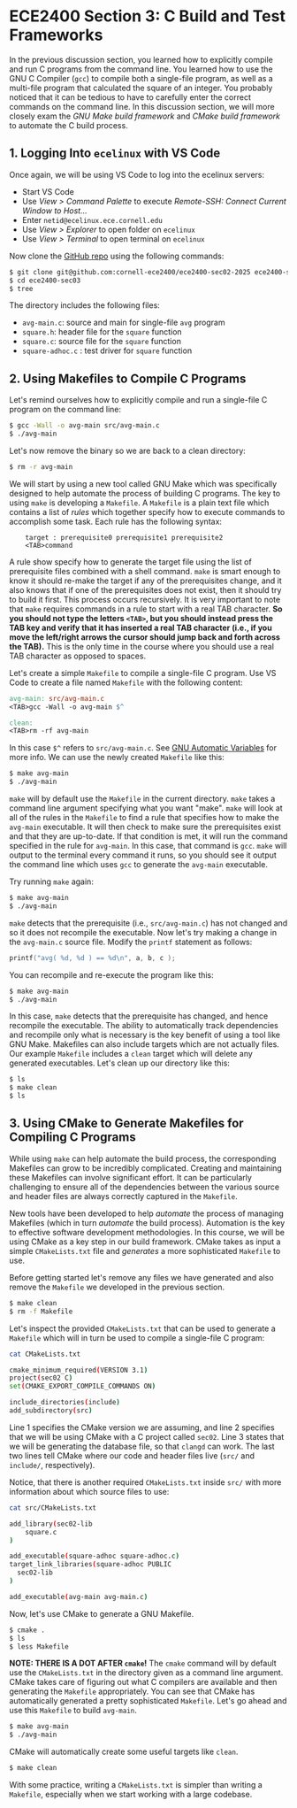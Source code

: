 # ECE2400 Section 3: C Build and Test Frameworks

In the previous discussion section, you learned how to explicitly compile
and run C programs from the command line. You learned how to use the GNU
C Compiler (`gcc`) to compile both a single-file program, as well as a multi-file program that calculated the square
of an integer. You probably noticed that it can be tedious to have to
carefully enter the correct commands on the command line. 
In this discussion section, we will more closely exam the _GNU Make build framework_
and _CMake build framework_ to automate the C build process.

## 1. Logging Into `ecelinux` with VS Code

Once again, we will be using VS Code to log into the ecelinux servers:

 - Start VS Code
 - Use _View > Command Palette_ to execute _Remote-SSH: Connect Current Window to Host..._
 - Enter `netid@ecelinux.ece.cornell.edu`
 - Use _View > Explorer_ to open folder on `ecelinux`
 - Use _View > Terminal_ to open terminal on `ecelinux`

Now clone the [GitHub repo](https://github.com/cornell-ece2400/ece2400-sec02-2025) using the following commands:

```bash
$ git clone git@github.com:cornell-ece2400/ece2400-sec02-2025 ece2400-sec03
$ cd ece2400-sec03
$ tree
```

The directory includes the following files:

 - `avg-main.c`: source and main for single-file `avg` program
 - `square.h`: header file for the `square` function
 - `square.c`: source file for the `square` function
 - `square-adhoc.c` : test driver for `square` function

## 2. Using Makefiles to Compile C Programs

Let's remind ourselves how to explicitly compile and run a single-file C
program on the command line:

```bash
$ gcc -Wall -o avg-main src/avg-main.c
$ ./avg-main
```

Let's now remove the binary so we are back to a clean directory:

```bash
$ rm -r avg-main
```

We will start by using a new tool called GNU Make which was specifically
designed to help automate the process of building C programs. The key to
using `make` is developing a `Makefile`. A `Makefile` is a plain text
file which contains a list of _rules_ which together specify how to
execute commands to accomplish some task. Each rule has the following
syntax:

```
    target : prerequisite0 prerequisite1 prerequisite2
    <TAB>command
```

A rule show specify how to generate the target file using the list of
prerequisite files combined with a shell command. `make` is smart enough to
know it should re-make the target if any of the prerequisites change, and
it also knows that if one of the prerequisites does not exist, then it
should try to build it first. This process occurs recursively. It
is very important to note that `make` requires commands in a rule to
start with a real TAB character. **So you should not type the letters
`<TAB>`, but you should instead press the TAB key and verify that it has
inserted a real TAB character (i.e., if you move the left/right arrows
the cursor should jump back and forth across the TAB).** This is the only
time in the course where you should use a real TAB character as opposed
to spaces.

Let's create a simple `Makefile` to compile a single-file C program. Use
VS Code to create a file named `Makefile` with the following content:

```makefile
avg-main: src/avg-main.c
<TAB>gcc -Wall -o avg-main $^

clean:
<TAB>rm -rf avg-main
```

In this case `$^` refers to `src/avg-main.c`.
See [GNU Automatic Variables](https://www.gnu.org/software/make/manual/html_node/Automatic-Variables.html) for more info.
We can use the newly created `Makefile` like this:

```bash
$ make avg-main
$ ./avg-main
```

`make` will by default use the `Makefile` in the current directory.
`make` takes a command line argument specifying what you want "make". `make` will look
at all of the rules in the `Makefile` to find a rule that specifies how
to make the `avg-main` executable. It will then check to make sure the
prerequisites exist and that they are up-to-date. If that condition is met, it will run
the command specified in the rule for `avg-main`. In this case, that
command is `gcc`. `make` will output to the terminal every command it
runs, so you should see it output the command line which uses `gcc` to
generate the `avg-main` executable.

Try running `make` again:

```bash
$ make avg-main
$ ./avg-main
```

`make` detects that the prerequisite (i.e., `src/avg-main.c`) has not
changed and so it does not recompile the executable. Now let's try making
a change in the `avg-main.c` source file. Modify the `printf` statement
as follows:

```c
printf("avg( %d, %d ) == %d\n", a, b, c );
```

You can recompile and re-execute the program like this:

```bash
$ make avg-main
$ ./avg-main
```

In this case, `make` detects that the prerequisite has changed, and hence
recompile the executable. The ability to automatically
track dependencies and recompile only what is necessary is the key benefit
of using a tool like GNU Make. Makefiles can also include targets which
are not actually files. Our example `Makefile` includes a `clean` target
which will delete any generated executables. Let's clean up our directory
like this:

```bash
$ ls
$ make clean
$ ls
```

## 3. Using CMake to Generate Makefiles for Compiling C Programs

While using `make` can help automate the build process, the corresponding
Makefiles can grow to be incredibly complicated. Creating and
maintaining these Makefiles can involve significant effort. It can be
particularly challenging to ensure all of the dependencies between the
various source and header files are always correctly captured in the
`Makefile`. 

New tools have been developed to help _automate_ the process of managing
Makefiles (which in turn _automate_ the build process). Automation is
the key to effective software development methodologies. In this course,
we will be using CMake as a key step in our build framework. CMake takes
as input a simple `CMakeLists.txt` file and _generates_ a more sophisticated
`Makefile` to use.

Before getting started let's remove any files we have generated and also
remove the `Makefile` we developed in the previous section.

```bash
$ make clean
$ rm -f Makefile
```

Let's inspect the provided `CMakeLists.txt` that can be used to generate a
`Makefile` which will in turn be used to compile a single-file C program:

```bash
cat CMakeLists.txt

cmake_minimum_required(VERSION 3.1)
project(sec02 C)
set(CMAKE_EXPORT_COMPILE_COMMANDS ON)

include_directories(include)
add_subdirectory(src)
```

Line 1 specifies the CMake version we are assuming, and line 2 specifies
that we will be using CMake with a C project called `sec02`.
Line 3 states that we will be generating the database file, so that `clangd` can work.
The last two lines tell CMake where our code and header files live (`src/` and `include/`, respectively).

Notice, that there is another required `CMakeLists.txt` inside `src/` with more information about which source files to use:

```bash
cat src/CMakeLists.txt

add_library(sec02-lib 
    square.c
)

add_executable(square-adhoc square-adhoc.c)
target_link_libraries(square-adhoc PUBLIC
  sec02-lib
)

add_executable(avg-main avg-main.c)
```

Now, let's use CMake to generate a GNU Makefile.

```bash
$ cmake .
$ ls
$ less Makefile
```

**NOTE: THERE IS A DOT AFTER `cmake`!** The `cmake` command will by default
use the `CMakeLists.txt` in the directory given as a command line
argument. CMake takes care of figuring out what C compilers are available
and then generating the `Makefile` appropriately. You can see that CMake
has automatically generated a pretty sophisticated `Makefile`. Let's go
ahead and use this `Makefile` to build `avg-main`.

```bash
$ make avg-main
$ ./avg-main
```

CMake will automatically create some useful targets like `clean`.

```bash
$ make clean
```

With some practice, writing a `CMakeLists.txt` is simpler than writing a `Makefile`,
especially when we start working with a large codebase.
